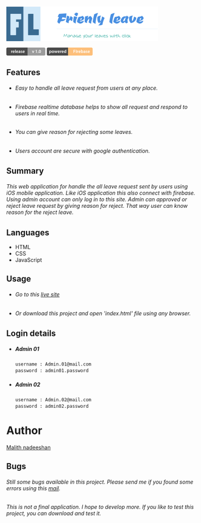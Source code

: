 
![](source/ico/app_poster.png)


![](source/ico/web_version.png) ![](source/ico/powered.png)

## Features
* ###### Easy to handle all leave request from users at any place.
* ###### Firebase realtime database helps to show all request and respond to users in real time.
* ###### You can give reason for rejecting some leaves.
* ###### Users account are secure with google authentication.

## Summary
###### This web application for handle the all leave request sent by users using iOS mobile application. Like iOS application this also connect with firebase. Using admin account can only log in to this site. Admin can approved or reject leave request by giving reason for reject. That way user can know reason for the reject leave.

## Languages
* HTML
* CSS
* JavaScript

## Usage
* ###### Go to this [live site](https://project-lms-fb008.firebaseapp.com/signInPage.html)
* ###### Or download this project and open  'index.html'  file using any browser.

## Login details
* ##### Admin 01
   ```sh
   username : Admin.01@mail.com
   password : admin01.password
    ```
* ##### Admin 02
   ```sh
   username : Admin.02@mail.com
   password : admin02.password
    ```
# Author
[Malith nadeeshan](m.nadeeshan@yahoo.co.uk)


## Bugs

###### Still some bugs available in this project. Please send me if you found some errors using this [mail](m.nadeeshan@yahoo.co.uk).


###### This is not a final application. I hope to develop more. If you like to test this project, you can download and test it.
